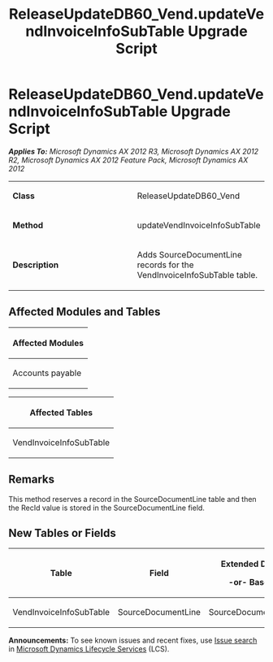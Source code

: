 ﻿---
title: ReleaseUpdateDB60_Vend.updateVendInvoiceInfoSubTable Upgrade Script
TOCTitle: ReleaseUpdateDB60_Vend.updateVendInvoiceInfoSubTable Upgrade Script
ms:assetid: 02fcac38-e39b-1a10-e363-30a8d1ac527a
ms:mtpsurl: https://msdn.microsoft.com/en-us/library/JJ684659(v=AX.60)
ms:contentKeyID: 49706356
ms.date: 05/18/2015
mtps_version: v=AX.60
---

# ReleaseUpdateDB60\_Vend.updateVendInvoiceInfoSubTable Upgrade Script 


_**Applies To:** Microsoft Dynamics AX 2012 R3, Microsoft Dynamics AX 2012 R2, Microsoft Dynamics AX 2012 Feature Pack, Microsoft Dynamics AX 2012_

<table>
<colgroup>
<col style="width: 50%" />
<col style="width: 50%" />
</colgroup>
<tbody>
<tr class="odd">
<td><p><strong>Class</strong></p></td>
<td><p>ReleaseUpdateDB60_Vend</p></td>
</tr>
<tr class="even">
<td><p><strong>Method</strong></p></td>
<td><p>updateVendInvoiceInfoSubTable</p></td>
</tr>
<tr class="odd">
<td><p><strong>Description</strong></p></td>
<td><p>Adds SourceDocumentLine records for the VendInvoiceInfoSubTable table.</p></td>
</tr>
</tbody>
</table>


## Affected Modules and Tables

<table>
<colgroup>
<col style="width: 100%" />
</colgroup>
<thead>
<tr class="header">
<th><p>Affected Modules</p></th>
</tr>
</thead>
<tbody>
<tr class="odd">
<td><p>Accounts payable</p></td>
</tr>
</tbody>
</table>


<table>
<colgroup>
<col style="width: 100%" />
</colgroup>
<thead>
<tr class="header">
<th><p>Affected Tables</p></th>
</tr>
</thead>
<tbody>
<tr class="odd">
<td><p>VendInvoiceInfoSubTable</p></td>
</tr>
</tbody>
</table>


## Remarks

This method reserves a record in the SourceDocumentLine table and then the RecId value is stored in the SourceDocumentLine field.

## New Tables or Fields

<table>
<colgroup>
<col style="width: 33%" />
<col style="width: 33%" />
<col style="width: 33%" />
</colgroup>
<thead>
<tr class="header">
<th><p>Table</p></th>
<th><p>Field</p></th>
<th><p>Extended Data Type</p>
<p>-or- Base Enum</p></th>
</tr>
</thead>
<tbody>
<tr class="odd">
<td><p>VendInvoiceInfoSubTable</p></td>
<td><p>SourceDocumentLine</p></td>
<td><p>SourceDocumentLineRecId</p></td>
</tr>
</tbody>
</table>

  
**Announcements:** To see known issues and recent fixes, use [Issue search](http://go.microsoft.com/fwlink/?linkid=389258) in [Microsoft Dynamics Lifecycle Services](http://go.microsoft.com/fwlink/?linkid=306505) (LCS).

